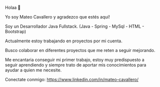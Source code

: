 Holaa 👋

Yo soy Mateo Cavallero y agradezco que estés aquí!

Soy un Desarrollador Java Fullstack. (Java - Spring - MySql - HTML - Bootstrap)

Actualmente estoy trabajando en proyectos por mi cuenta.

Busco colaborar en diferentes proyectos que me reten a seguir mejorando.

Me encantaria conseguir mi primer trabajo, estoy muy predispuesto a seguir aprendiendo y siempre trato de aportar mis conocimientos para ayudar a quien me necesite.

Conectate conmigo: https://www.linkedin.com/in/mateo-cavallero/

<!--
**MateoCavallero/MateoCavallero** is a ✨ _special_ ✨ repository because its `README.md` (this file) appears on your GitHub profile.

Here are some ideas to get you started:

- 🔭 I’m currently working on ...
- 🌱 I’m currently learning ...
- 👯 I’m looking to collaborate on ...
- 🤔 I’m looking for help with ...
- 💬 Ask me about ...
- 📫 How to reach me: ...
- 😄 Pronouns: ...
- ⚡ Fun fact: ...
-->
